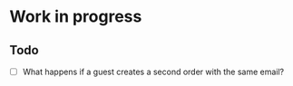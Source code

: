 # Work in progress

## Todo

* [ ] What happens if a guest creates a second order with the same email?